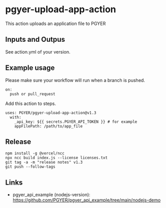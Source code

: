 # pgyer-upload-app-action

This action uploads an application file to PGYER

## Inputs and Outpus

See action.yml of your version.

## Example usage

Please make sure your workflow will run when a branch is pushed.

    on:
      push or pull_request

Add this action to steps.

    uses: PGYER/pgyer-upload-app-action@v1.3
      with:
        _api_key: ${{ secrets.PGYER_API_TOKEN }} # for example
        appFilePath: /path/to/app_file

## Release

    npm install -g @vercel/ncc
    npx ncc build index.js --license licenses.txt
    git tag -a -m "release notes" v1.3
    git push --follow-tags


## Links

 - pgyer_api_example (nodejs-version): https://github.com/PGYER/pgyer_api_example/tree/main/nodejs-demo
